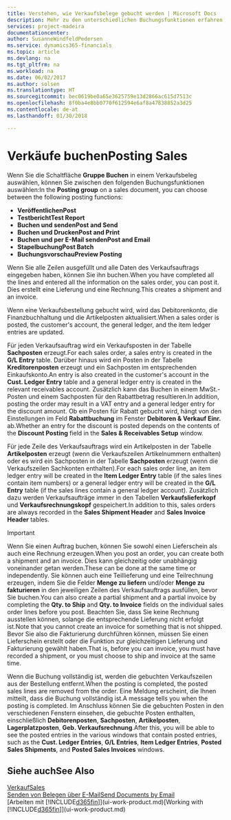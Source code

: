 ```yaml
---
title: Verstehen, wie Verkaufsbelege gebucht werden | Microsoft Docs
description: Mehr zu den unterschiedlichen Buchungsfunktionen erfahren, um Verkaufsbelege zu buchen.
services: project-madeira
documentationcenter: 
author: SusanneWindfeldPedersen
ms.service: dynamics365-financials
ms.topic: article
ms.devlang: na
ms.tgt_pltfrm: na
ms.workload: na
ms.date: 06/02/2017
ms.author: solsen
ms.translationtype: HT
ms.sourcegitcommit: bec0619be0a65e3625759e13d2866ac615d7513c
ms.openlocfilehash: 8f0ba4e8bb0770f612594e6af8a47838852a3d25
ms.contentlocale: de-at
ms.lasthandoff: 01/30/2018

---
```

# <a name="posting-sales"></a><span data-ttu-id="e4270-103">Verkäufe buchen</span><span class="sxs-lookup"><span data-stu-id="e4270-103">Posting Sales</span></span>
<span data-ttu-id="e4270-104">Wenn Sie die Schaltfläche **Gruppe Buchen** in einem Verkaufsbeleg auswählen, können Sie zwischen den folgenden Buchungsfunktionen auswählen:</span><span class="sxs-lookup"><span data-stu-id="e4270-104">In the **Posting group** on a sales document, you can choose between the following posting functions:</span></span>

* <span data-ttu-id="e4270-105">**Veröffentlichen**</span><span class="sxs-lookup"><span data-stu-id="e4270-105">**Post**</span></span>
* <span data-ttu-id="e4270-106">**Testbericht**</span><span class="sxs-lookup"><span data-stu-id="e4270-106">**Test Report**</span></span>
* <span data-ttu-id="e4270-107">**Buchen und senden**</span><span class="sxs-lookup"><span data-stu-id="e4270-107">**Post and Send**</span></span>
* <span data-ttu-id="e4270-108">**Buchen und Drucken**</span><span class="sxs-lookup"><span data-stu-id="e4270-108">**Post and Print**</span></span>
* <span data-ttu-id="e4270-109">**Buchen und per E-Mail senden**</span><span class="sxs-lookup"><span data-stu-id="e4270-109">**Post and Email**</span></span>
* <span data-ttu-id="e4270-110">**Stapelbuchung**</span><span class="sxs-lookup"><span data-stu-id="e4270-110">**Post Batch**</span></span>
* <span data-ttu-id="e4270-111">**Buchungsvorschau**</span><span class="sxs-lookup"><span data-stu-id="e4270-111">**Preview Posting**</span></span>

<span data-ttu-id="e4270-112">Wenn Sie alle Zeilen ausgefüllt und alle Daten des Verkaufsauftrags eingegeben haben, können Sie ihn buchen.</span><span class="sxs-lookup"><span data-stu-id="e4270-112">When you have completed all the lines and entered all the information on the sales order, you can post it.</span></span> <span data-ttu-id="e4270-113">Dies erstellt eine Lieferung und eine Rechnung.</span><span class="sxs-lookup"><span data-stu-id="e4270-113">This creates a shipment and an invoice.</span></span>

<span data-ttu-id="e4270-114">Wenn eine Verkaufsbestellung gebucht wird, wird das Debitorenkonto, die Finanzbuchhaltung und die Artikelposten aktualisiert.</span><span class="sxs-lookup"><span data-stu-id="e4270-114">When a sales order is posted, the customer's account, the general ledger, and the item ledger entries are updated.</span></span>

<span data-ttu-id="e4270-115">Für jeden Verkaufsauftrag wird ein Verkaufsposten in der Tabelle **Sachposten** erzeugt.</span><span class="sxs-lookup"><span data-stu-id="e4270-115">For each sales order, a sales entry is created in the **G/L Entry** table.</span></span> <span data-ttu-id="e4270-116">Darüber hinaus wird ein Posten in der Tabelle **Kreditorenposten** erzeugt und ein Sachposten im entsprechenden Einkaufskonto.</span><span class="sxs-lookup"><span data-stu-id="e4270-116">An entry is also created in the customer's account in the **Cust. Ledger Entry** table and a general ledger entry is created in the relevant receivables account.</span></span> <span data-ttu-id="e4270-117">Zusätzlich kann das Buchen in einem MwSt.-Posten und einem Sachposten für den Rabattbetrag resultieren.</span><span class="sxs-lookup"><span data-stu-id="e4270-117">In addition, posting the order may result in a VAT entry and a general ledger entry for the discount amount.</span></span> <span data-ttu-id="e4270-118">Ob ein Posten für Rabatt gebucht wird, hängt von den Einstellungen im Feld **Rabattbuchung** im Fenster **Debitoren & Verkauf Einr.** ab.</span><span class="sxs-lookup"><span data-stu-id="e4270-118">Whether an entry for the discount is posted depends on the contents of the **Discount Posting** field in the **Sales & Receivables Setup** window.</span></span>

<span data-ttu-id="e4270-119">Für jede Zeile des Verkaufsauftrags wird ein Artikelposten in der Tabelle **Artikelposten** erzeugt (wenn die Verkaufszeilen Artikelnummern enthalten) oder es wird ein Sachposten in der Tabelle **Sachposten** erzeugt (wenn die Verkaufszeilen Sachkonten enthalten).</span><span class="sxs-lookup"><span data-stu-id="e4270-119">For each sales order line, an item ledger entry will be created in the **Item Ledger Entry** table (if the sales lines contain item numbers) or a general ledger entry will be created in the **G/L Entry** table (if the sales lines contain a general ledger account).</span></span> <span data-ttu-id="e4270-120">Zusätzlich dazu werden Verkaufsaufträge immer in den Tabellen **Verkaufslieferkopf** und **Verkaufsrechnungskopf** gespeichert.</span><span class="sxs-lookup"><span data-stu-id="e4270-120">In addition to this, sales orders are always recorded in the **Sales Shipment Header** and **Sales Invoice Header** tables.</span></span>

> [!IMPORTANT]  
>   <span data-ttu-id="e4270-121">Wenn Sie einen Auftrag buchen, können Sie sowohl einen Lieferschein als auch eine Rechnung erzeugen.</span><span class="sxs-lookup"><span data-stu-id="e4270-121">When you post an order, you can create both a shipment and an invoice.</span></span> <span data-ttu-id="e4270-122">Dies kann gleichzeitig oder unabhängig voneinander getan werden.</span><span class="sxs-lookup"><span data-stu-id="e4270-122">These can be done at the same time or independently.</span></span> <span data-ttu-id="e4270-123">Sie können auch eine Teillieferung und eine Teilrechnung erzeugen, indem Sie die Felder **Menge zu liefern** und/oder **Menge zu fakturieren** in den jeweiligen Zeilen des Verkaufsauftrags ausfüllen, bevor Sie buchen.</span><span class="sxs-lookup"><span data-stu-id="e4270-123">You can also create a partial shipment and a partial invoice by completing the **Qty. to Ship** and **Qty. to Invoice** fields on the individual sales order lines before you post.</span></span> <span data-ttu-id="e4270-124">Beachten Sie, dass Sie keine Rechnung ausstellen können, solange die entsprechende Lieferung nicht erfolgt ist.</span><span class="sxs-lookup"><span data-stu-id="e4270-124">Note that you cannot create an invoice for something that is not shipped.</span></span> <span data-ttu-id="e4270-125">Bevor Sie also die Fakturierung durchführen können, müssen Sie einen Lieferschein erstellt oder die Funktion zur gleichzeitigen Lieferung und Fakturierung gewählt haben.</span><span class="sxs-lookup"><span data-stu-id="e4270-125">That is, before you can invoice, you must have recorded a shipment, or you must choose to ship and invoice at the same time.</span></span>

<span data-ttu-id="e4270-126">Wenn die Buchung vollständig ist, werden die gebuchten Verkaufszeilen aus der Bestellung entfernt.</span><span class="sxs-lookup"><span data-stu-id="e4270-126">When the posting is completed, the posted sales lines are removed from the order.</span></span> <span data-ttu-id="e4270-127">Eine Meldung erscheint, die Ihnen mitteilt, dass die Buchung vollständig ist.</span><span class="sxs-lookup"><span data-stu-id="e4270-127">A message tells you when the posting is completed.</span></span> <span data-ttu-id="e4270-128">Im Anschluss können Sie die gebuchten Posten in den verschiedenen Fenstern einsehen, die gebuchte Posten enthalten, einschließlich **Debitorenposten**, **Sachposten**, **Artikelposten**, **Lagerplatzposten**, **Geb. Verkaufsrechnung**.</span><span class="sxs-lookup"><span data-stu-id="e4270-128">After this, you will be able to see the posted entries in the various windows that contain posted entries, such as the **Cust. Ledger Entries**, **G/L Entries**, **Item Ledger Entries**, **Posted Sales Shipments**, and **Posted Sales Invoices** windows.</span></span>

## <a name="see-also"></a><span data-ttu-id="e4270-129">Siehe auch</span><span class="sxs-lookup"><span data-stu-id="e4270-129">See Also</span></span>
[<span data-ttu-id="e4270-130">Verkauf</span><span class="sxs-lookup"><span data-stu-id="e4270-130">Sales</span></span>](sales-manage-sales.md)  
[<span data-ttu-id="e4270-131">Senden von Belegen über E-Mail</span><span class="sxs-lookup"><span data-stu-id="e4270-131">Send Documents by Email</span></span>](ui-how-send-documents-email.md)  
<span data-ttu-id="e4270-132">[Arbeiten mit [!INCLUDE[d365fin](includes/d365fin_md.md)]](ui-work-product.md)</span><span class="sxs-lookup"><span data-stu-id="e4270-132">[Working with [!INCLUDE[d365fin](includes/d365fin_md.md)]](ui-work-product.md)</span></span>


